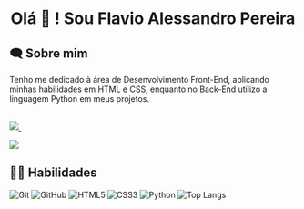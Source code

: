<h1 align='center'>
 Olá 👋 ! Sou Flavio Alessandro Pereira </h1>

 ## 🗨 Sobre mim

Tenho me dedicado à área de Desenvolvimento Front-End, aplicando minhas habilidades em HTML e CSS, enquanto no Back-End utilizo a linguagem Python em meus projetos.


<div style="display: inline_block"><br>
  <a href="https://www.linkedin.com/in/flavioapereira/">
    <img src="https://img.shields.io/badge/linkedin-%230077B5.svg?&style=for-the-badge&logo=linkedin&logoColor=white"/>
  </a>&nbsp;&nbsp;

 <a href = "mailto:flavioalessandropereira@gmail.com"><img src="https://img.shields.io/badge/-Gmail-%23333?style=for-the-badge&logo=gmail&logoColor=white" target="_blank"></a>
</div>


## 👨‍💻 Habilidades

![Git](https://img.shields.io/badge/Git-000?style=for-the-badge&logo=git) 
![GitHub](https://img.shields.io/badge/GitHub-000?style=for-the-badge&logo=github) 
![HTML5](https://img.shields.io/badge/HTML5-000?style=for-the-badge&logo=html5) 
![CSS3](https://img.shields.io/badge/CSS3-000?style=for-the-badge&logo=css3&logoColor=264CE4)
![Python](https://img.shields.io/badge/Python-000?style=for-the-badge&logo=python)
![Top Langs](https://github-readme-stats-git-masterrstaa-rickstaa.vercel.app/api/top-langs/?username=flavioalessandropereira&layout=compact&bg_color=000&border_color=30A3DC&title_color=E94D5F&text_color=FFF)











<!--
**flavioalessandropereira/flavioalessandropereira** is a ✨ _special_ ✨ repository because its `README.md` (this file) appears on your GitHub profile.

Here are some ideas to get you started:

- 🔭 I’m currently working on ...
- 🌱 I’m currently learning ...
- 👯 I’m looking to collaborate on ...
- 🤔 I’m looking for help with ...
- 💬 Ask me about ...
- 📫 How to reach me: ...
- 😄 Pronouns: ...
- ⚡ Fun fact: ...
-->
<!--stackedit_data:
eyJoaXN0b3J5IjpbNjE0MjYyNDk1LDU0Njc0MDUsNDc0NzExOT
MwLC0xMDE3MjMyMTg0LC0yMTQwODg0MTUsLTgwMDQxMjI4NSwt
OTgyNjIxMDc4LDEyNTAyODk3NTEsMTY3MzE5NDAyNSwtMTQ2NT
Y1OTQ2LDM1NzY3ODAzMCwxNzg2MDEwNzEyLDQ2ODY1ODgxLDQ2
ODY1ODgxLC0xOTQ0Mjc1NzYsMTk2ODE1MjY1NSwtNzA4MjEyMj
AsMTE5NDc4MDY3MSwtMTU2MTE5MDU3NywtMTYzNjI3Mzc1MV19

-->
